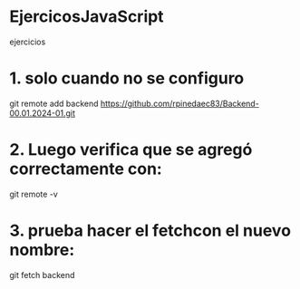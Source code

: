 # EjercicosJavaScript
ejercicios

# 1. solo cuando no se configuro
git remote add backend https://github.com/rpinedaec83/Backend-00.01.2024-01.git

# 2. Luego verifica que se agregó correctamente con:

git remote -v

# 3.  prueba hacer el fetchcon el nuevo nombre:

git fetch backend

